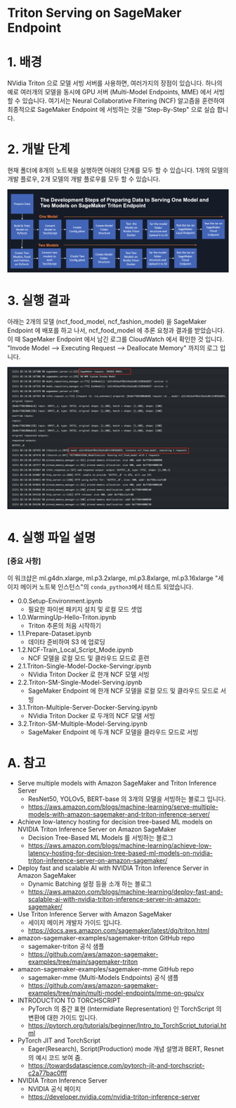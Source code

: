 # Triton Serving on SageMaker Endpoint

# 1. 배경
NVidia Triton 으로 모델 서빙 서버를 사용하면, 여러가지의 장점이 있습니다. 하나의 예로 여러개의 모델을 동시에 GPU 서버 (Multi-Model Endpoints, MME) 에서 서빙할 수 있습니다. 여기서는 Neural Collaborative Filtering (NCF) 알고즘을 훈련하여 최종적으로 SageMaker Endpoint 에 서빙하는 것을 "Step-By-Step" 으로 실습 합니다.

# 2. 개발 단계
현재 폴더에 8개의 노트북을 실행하면 아래의 단계를 모두 할 수 있습니다. 1개의 모델의 개발 플로우, 2개 모델의 개발 플로우를 모두 할 수 있습니다. 

![triton-development-steps.png](img/triton-development-steps.png)

# 3. 실행 결과
아래는 2개의 모델 (ncf_food_model, ncf_fashion_model) 을 SageMaker Endpoint 에 배포를 하고 나서, ncf_food_model 에 추론 요청과 결과를 받았습니다. 이 때 SageMaker Endpoint 에서 남긴 로그를 CloudWatch 에서 확인한 것 입니다. "Invode Model --> Executing Request --> Deallocate Memory" 까지의 로그 입니다. 

![single_triton_server_log.png](img/single_triton_server_log.png)


# 4. 실행 파일 설명
### [중요 사항] 
이 워크샵은 ml.g4dn.xlarge, ml.p3.2xlarge, ml.p3.8xlarge, ml.p3.16xlarge "세이지 메이커 노트북 인스턴스"의 `conda_python3`에서 테스트 되었습니다.

- 0.0.Setup-Environment.ipynb
    - 필요한 파이썬 패키지 설치 및 로컬 모드 셋업
- 1.0.WarmingUp-Hello-Triton.ipynb    
    - Triton 추론의 처음 시작하기
- 1.1.Prepare-Dataset.ipynb
    - 데이타 준비하여 S3 에 업로딩
- 1.2.NCF-Train_Local_Script_Mode.ipynb
    - NCF 모델을 로컬 모드 및 클라우드 모드로 훈련
- 2.1.Triton-Single-Model-Docke-Servingr.ipynb
    - NVidia Triton Docker 로 한개 NCF 모델 서빙
- 2.2.Triton-SM-Single-Model-Serving.ipynb
    - SageMaker Endpoint 에 한개 NCF 모델을 로컬 모드 및 클라우드 모드로 서빙
- 3.1.Triton-Multiple-Server-Docker-Serving.ipynb
    - NVidia Triton Docker 로 두개의 NCF 모델 서빙
- 3.2.Triton-SM-Multiple-Model-Serving.ipynb
    - SageMaker Endpoint 에 두개 NCF 모델을 클라우드 모드로 서빙

# A. 참고
- Serve multiple models with Amazon SageMaker and Triton Inference Server
    - ResNet50, YOLOv5, BERT-base 의 3개의 모델을 서빙하는 블로그 입니다.
    - https://aws.amazon.com/blogs/machine-learning/serve-multiple-models-with-amazon-sagemaker-and-triton-inference-server/
- Achieve low-latency hosting for decision tree-based ML models on NVIDIA Triton Inference Server on Amazon SageMaker
    - Decision Tree-Based ML Models 를 서빙하는 블로그
    - https://aws.amazon.com/blogs/machine-learning/achieve-low-latency-hosting-for-decision-tree-based-ml-models-on-nvidia-triton-inference-server-on-amazon-sagemaker/
- Deploy fast and scalable AI with NVIDIA Triton Inference Server in Amazon SageMaker
    - Dynamic Batching 설정 등을 소개 하는 블로그
    - https://aws.amazon.com/blogs/machine-learning/deploy-fast-and-scalable-ai-with-nvidia-triton-inference-server-in-amazon-sagemaker/
- Use Triton Inference Server with Amazon SageMaker
    - 세이지 메이커 개발자 가이드 입니다.
    - https://docs.aws.amazon.com/sagemaker/latest/dg/triton.html
-  amazon-sagemaker-examples/sagemaker-triton GitHub repo
    - sagemaker-triton 공식 샘플
    - https://github.com/aws/amazon-sagemaker-examples/tree/main/sagemaker-triton    
-  amazon-sagemaker-examples/sagemaker-mme GitHub repo
    - sagemaker-mme (Multi-Models Endpoints) 공식 샘플
    - https://github.com/aws/amazon-sagemaker-examples/tree/main/multi-model-endpoints/mme-on-gpu/cv
- INTRODUCTION TO TORCHSCRIPT
    - PyTorch 의 중간 표현 (Intermidiate Representation) 인 TorchScript 의 변환에 대한 가이드 입니다.
    - https://pytorch.org/tutorials/beginner/Intro_to_TorchScript_tutorial.html
- PyTorch JIT and TorchScript
    - Eager(Research), Script(Production) mode 개념 설명과 BERT, Resnet 의 예시 코드 보여 줌.
    - https://towardsdatascience.com/pytorch-jit-and-torchscript-c2a77bac0fff
- NVIDIA Triton Inference Server
    - NVIDIA 공식 페이지
    - https://developer.nvidia.com/nvidia-triton-inference-server